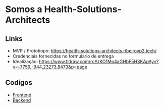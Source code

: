 # Somos a Health-Solutions-Architects

## Links
- MVP / Prototiopo: https://health-solutions-architects.ribeirovp2.tech/
- Credenciais fornecidas no formulario de entrega
- Idealização: https://www.tldraw.com/ro/UKO1Mo4aGHbF5HSKApAyv?v=-7759,-944,23273,8473&p=page

## Codigos
- [Frontend](https://github.com/Health-Solutions-Architects/frontend)
- [Backend](https://github.com/Health-Solutions-Architects/backend)
